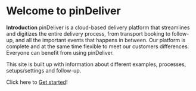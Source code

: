 # Welcome to pinDeliver

**Introduction**
pinDeliver is a cloud-based delivery platform that streamlines and digitizes the entire delivery process, from transport booking to follow-up, and all the important events that happens in between. Our platform is complete and at the same time flexible to meet our customers differences. Everyone can benefit from using pinDeliver.

This site is built up with information about different examples, processes, setups/settings and follow-up.

Click here to [Get started](get_started.md)!
